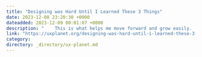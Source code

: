 ```yaml
---
title: "Designing was Hard Until I Learned These 3 Things"
date: 2023-12-08 23:20:30 +0000
dateadded: 2023-12-09 00:01:07 +0000
description: "    This is what helps me move forward and grow easily.  Continue reading on UX Planet »  "
link: "https://uxplanet.org/designing-was-hard-until-i-learned-these-3-things-efb736951bf2?source=rss----819cc2aaeee0---4"
category:
directory: _directory/ux-planet.md
---
```

